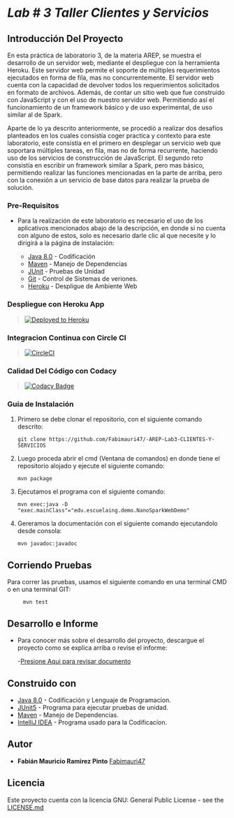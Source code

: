 # ***Lab # 3 Taller Clientes y Servicios***

## Introducción Del Proyecto

En esta práctica de laboratorio 3, de la materia AREP, se muestra el desarrollo de un servidor web, mediante el despliegue con la herramienta Heroku. Este servidor web permite el soporte de múltiples requerimientos ejecutados en forma de fila, mas no concurrentemente. El servidor web cuenta con la capacidad de devolver todos los requerimientos solicitados en formato de archivos. Además, de contar un sitio web que fue construido con JavaScript y con el uso de nuestro servidor web. Permitiendo así el funcionamiento de un framework básico y de uso experimental, de uso similar al de Spark.

Aparte de lo ya descrito anteriormente, se procedió a realizar dos desafíos planteados en los cuales consistía coger practica y contexto para este laboratorio, este consistía en el primero en desplegar un servicio web que soportara múltiples tareas, en fila, mas no de forma recurrente, haciendo uso de los servicios de construcción de JavaScript. El segundo reto consistía en escribir un framework similar a Spark, pero mas básico, permitiendo realizar las funciones mencionadas en la parte de arriba, pero con la conexión a un servicio de base datos para realizar la prueba de solución.  



### Pre-Requisitos

- Para la realización de este laboratorio es necesario el uso de los aplicativos mencionados abajo de la descripción, en donde si no cuenta con alguno de estos,
       solo es necesario darle clic al que necesite y lo dirigirá a la página de instalación:


    * [Java 8.0](https://www.java.com/es/) - Codificación
    * [Maven](https://maven.apache.org/) - Manejo de Dependencias
    * [JUnit](https://junit.org/junit5/) - Pruebas de Unidad
    * [Git](http://git-scm.com/book/en/v2/Getting-Started-Installing-Git) - Control de Sistemas de veriones.
    * [Heroku](https://devcenter.heroku.com/articles/heroku-cli#download-and-install) - Despligue de Ambiente Web


### Despliegue con Heroku App

>[![Deployed to Heroku](https://www.herokucdn.com/deploy/button.png)](https://sheltered-woodland-90071.herokuapp.com/)


### Integracion Continua con Circle CI
>[![CircleCI](https://circleci.com/gh/The-Developers-Eci/2020-2-PROYCVDS-THE_DEVELOPERS_ECI.svg?style=svg)](https://app.circleci.com/pipelines/github/Fabimauri47/-AREP-Lab3-CLIENTES-Y-SERVICIOS)
>
### Calidad Del Código con Codacy

>[![Codacy Badge](https://app.codacy.com/gh/Fabimauri47/-AREP-Lab3-CLIENTES-Y-SERVICIOS/dashboard)](https://app.codacy.com/gh/Fabimauri47/-AREP-Lab3-CLIENTES-Y-SERVICIOS/dashboard)

### Guia de Instalación

1. Primero se debe clonar el repositorio, con el siguiente comando descrito:

       git clone https://github.com/Fabimauri47/-AREP-Lab3-CLIENTES-Y-SERVICIOS
    

2. Luego proceda abrir el cmd (Ventana de comandos) en donde tiene el repositorio alojado y ejecute el siguiente comando:

       mvn package
    

3. Ejecutamos el programa con el siguiente comando:

       mvn exec:java -D "exec.mainClass"="edu.escuelaing.demo.NanoSparkWebDemo"
   

4. Gereramos la documentación con el siguiente comando ejecutandolo desde consola:

       mvn javadoc:javadoc
   
 

## Corriendo Pruebas

Para correr las pruebas, usamos el siguiente comando en una terminal CMD o en una terminal GIT:

         mvn test

 
## Desarrollo e Informe

- Para conocer más sobre el desarrollo del proyecto, descargue el proyecto como se explica arriba o revise el informe:

    -[Presione Aqui para revisar documento](https://github.com/Fabimauri47/-AREP-Lab3-CLIENTES-Y-SERVICIOS/blob/main/Lab3_Introducci_n_a_esquemas_de_nombres__redes__clientes_y_servicios_.pdf)

## Construido con

* [Java 8.0](https://www.java.com/es/) - Codificación y Lenguaje de Programacíon.
* [JUnit5](https://junit.org/junit5/) - Programa para ejecutar pruebas de unidad.
* [Maven](https://maven.apache.org/) - Manejo de Dependencias.
* [IntelliJ IDEA](https://www.jetbrains.com/es-es/idea/) - Programa usado para la Codificacíon.


## Autor

* **Fabián Mauricio Ramirez Pinto** [Fabimauri47](https://github.com/Fabimauri47)


## Licencia

Este proyecto cuenta con la licencia GNU: General Public License - see the [LICENSE.md](https://github.com/Fabimauri47/AREP-Lab1-Calculadora/blob/main/LICENSE.txt) 
